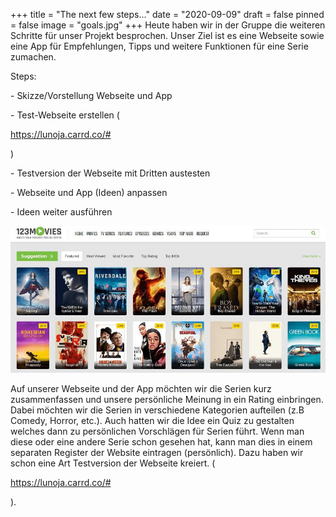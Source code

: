 +++
title = "The next few steps..."
date = "2020-09-09"
draft = false
pinned = false
image = "goals.jpg"
+++
Heute haben wir in der Gruppe die weiteren Schritte für unser Projekt besprochen. Unser Ziel ist es eine Webseite sowie eine App für Empfehlungen, Tipps und weitere Funktionen für eine Serie zumachen.

Steps:

\- Skizze/Vorstellung Webseite und App

\- Test-Webseite erstellen (<!--StartFragment-->

<https://lunoja.carrd.co/#>

<!--EndFragment-->)

\- Testversion der Webseite mit Dritten austesten

\- Webseite und App (Ideen) anpassen

\- Ideen weiter ausführen

![](best-sites-like-123movies-to-watch-online-movies-and-tv-shows1-783x365.jpg)

Auf unserer Webseite und der App möchten wir die Serien kurz zusammenfassen und unsere persönliche Meinung in ein Rating einbringen. Dabei möchten wir die Serien in verschiedene Kategorien aufteilen (z.B Comedy, Horror, etc.). Auch hatten wir die Idee ein Quiz zu gestalten welches dann zu persönlichen Vorschlägen für Serien führt. Wenn man diese oder eine andere Serie schon gesehen hat, kann man dies in einem separaten Register der Website eintragen (persönlich). Dazu haben wir schon eine Art Testversion der Webseite kreiert. (<!--StartFragment-->

<https://lunoja.carrd.co/#>

<!--EndFragment-->).